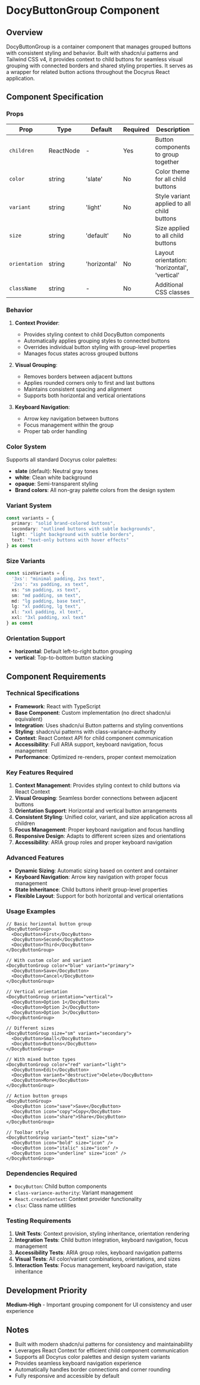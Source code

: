 # DocyButtonGroup Component

## Overview
DocyButtonGroup is a container component that manages grouped buttons with consistent styling and behavior. Built with shadcn/ui patterns and Tailwind CSS v4, it provides context to child buttons for seamless visual grouping with connected borders and shared styling properties. It serves as a wrapper for related button actions throughout the Docyrus React application.

## Component Specification

### Props
| Prop | Type | Default | Required | Description |
|------|------|---------|----------|-------------|
| `children` | ReactNode | - | Yes | Button components to group together |
| `color` | string | 'slate' | No | Color theme for all child buttons |
| `variant` | string | 'light' | No | Style variant applied to all child buttons |
| `size` | string | 'default' | No | Size applied to all child buttons |
| `orientation` | string | 'horizontal' | No | Layout orientation: 'horizontal', 'vertical' |
| `className` | string | - | No | Additional CSS classes |

### Behavior
1. **Context Provider**: 
   - Provides styling context to child DocyButton components
   - Automatically applies grouping styles to connected buttons
   - Overrides individual button styling with group-level properties
   - Manages focus states across grouped buttons

2. **Visual Grouping**:
   - Removes borders between adjacent buttons
   - Applies rounded corners only to first and last buttons
   - Maintains consistent spacing and alignment
   - Supports both horizontal and vertical orientations

3. **Keyboard Navigation**:
   - Arrow key navigation between buttons
   - Focus management within the group
   - Proper tab order handling

### Color System
Supports all standard Docyrus color palettes:
- **slate** (default): Neutral gray tones
- **white**: Clean white background
- **opaque**: Semi-transparent styling
- **Brand colors**: All non-gray palette colors from the design system

### Variant System
```typescript
const variants = {
  primary: "solid brand-colored buttons",
  secondary: "outlined buttons with subtle backgrounds", 
  light: "light background with subtle borders",
  text: "text-only buttons with hover effects"
} as const
```

### Size Variants
```typescript
const sizeVariants = {
  '3xs': "minimal padding, 2xs text",
  '2xs': "xs padding, xs text", 
  xs: "sm padding, xs text",
  sm: "md padding, sm text",
  md: "lg padding, base text",
  lg: "xl padding, lg text",
  xl: "xxl padding, xl text",
  xxl: "3xl padding, xxl text"
} as const
```

### Orientation Support
- **horizontal**: Default left-to-right button grouping
- **vertical**: Top-to-bottom button stacking

## Component Requirements

### Technical Specifications
- **Framework**: React with TypeScript
- **Base Component**: Custom implementation (no direct shadcn/ui equivalent)
- **Integration**: Uses shadcn/ui Button patterns and styling conventions
- **Styling**: shadcn/ui patterns with class-variance-authority
- **Context**: React Context API for child component communication
- **Accessibility**: Full ARIA support, keyboard navigation, focus management
- **Performance**: Optimized re-renders, proper context memoization

### Key Features Required
1. **Context Management**: Provides styling context to child buttons via React Context
2. **Visual Grouping**: Seamless border connections between adjacent buttons
3. **Orientation Support**: Horizontal and vertical button arrangements
4. **Consistent Styling**: Unified color, variant, and size application across all children
5. **Focus Management**: Proper keyboard navigation and focus handling
6. **Responsive Design**: Adapts to different screen sizes and orientations
7. **Accessibility**: ARIA group roles and proper keyboard navigation

### Advanced Features
- **Dynamic Sizing**: Automatic sizing based on content and container
- **Keyboard Navigation**: Arrow key navigation with proper focus management
- **State Inheritance**: Child buttons inherit group-level properties
- **Flexible Layout**: Support for both horizontal and vertical orientations

### Usage Examples
```tsx
// Basic horizontal button group
<DocyButtonGroup>
  <DocyButton>First</DocyButton>
  <DocyButton>Second</DocyButton>
  <DocyButton>Third</DocyButton>
</DocyButtonGroup>

// With custom color and variant
<DocyButtonGroup color="blue" variant="primary">
  <DocyButton>Save</DocyButton>
  <DocyButton>Cancel</DocyButton>
</DocyButtonGroup>

// Vertical orientation
<DocyButtonGroup orientation="vertical">
  <DocyButton>Option 1</DocyButton>
  <DocyButton>Option 2</DocyButton>
  <DocyButton>Option 3</DocyButton>
</DocyButtonGroup>

// Different sizes
<DocyButtonGroup size="sm" variant="secondary">
  <DocyButton>Small</DocyButton>
  <DocyButton>Buttons</DocyButton>
</DocyButtonGroup>

// With mixed button types
<DocyButtonGroup color="red" variant="light">
  <DocyButton>Edit</DocyButton>
  <DocyButton variant="destructive">Delete</DocyButton>
  <DocyButton>More</DocyButton>
</DocyButtonGroup>

// Action button groups
<DocyButtonGroup>
  <DocyButton icon="save">Save</DocyButton>
  <DocyButton icon="copy">Copy</DocyButton>
  <DocyButton icon="share">Share</DocyButton>
</DocyButtonGroup>

// Toolbar style
<DocyButtonGroup variant="text" size="sm">
  <DocyButton icon="bold" size="icon" />
  <DocyButton icon="italic" size="icon" />
  <DocyButton icon="underline" size="icon" />
</DocyButtonGroup>
```

### Dependencies Required
- `DocyButton`: Child button components
- `class-variance-authority`: Variant management
- `React.createContext`: Context provider functionality
- `clsx`: Class name utilities

### Testing Requirements
1. **Unit Tests**: Context provision, styling inheritance, orientation rendering
2. **Integration Tests**: Child button integration, keyboard navigation, focus management
3. **Accessibility Tests**: ARIA group roles, keyboard navigation patterns
4. **Visual Tests**: All color/variant combinations, orientations, and sizes
5. **Interaction Tests**: Focus management, keyboard navigation, state inheritance

## Development Priority
**Medium-High** - Important grouping component for UI consistency and user experience

## Notes
- Built with modern shadcn/ui patterns for consistency and maintainability
- Leverages React Context for efficient child component communication
- Supports all Docyrus color palettes and design system variants
- Provides seamless keyboard navigation experience
- Automatically handles border connections and corner rounding
- Fully responsive and accessible by default